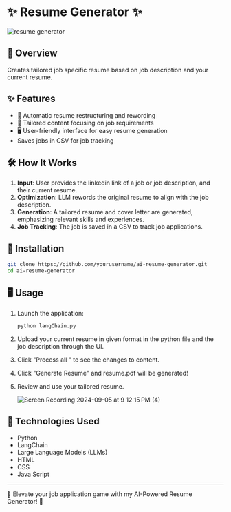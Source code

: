 # ✨ Resume Generator ✨

![resume generator](https://github.com/user-attachments/assets/a1e94daa-5bc2-4b13-9cc4-e8f9300878af)

## 🔭 Overview
Creates tailored job specific resume based on job description and your current resume.

## ✨ Features

- 📄 Automatic resume restructuring and rewording
- 🎯 Tailored content focusing on job requirements
- 🖥️ User-friendly interface for easy resume generation
- Saves jobs in CSV for job  tracking

## 🛠️ How It Works

1. **Input**: User provides the linkedin link of a job or job description, and their current resume.
2. **Optimization**: LLM rewords the original resume to align with the job description.
3. **Generation**: A tailored resume and cover letter are generated, emphasizing relevant skills and experiences.
5. **Job Tracking**: The job is saved in a CSV to track job applications.

## 🚀 Installation

```bash
git clone https://github.com/yourusername/ai-resume-generator.git
cd ai-resume-generator

```

## 🖥️ Usage

1. Launch the application:
   ```bash
   python langChain.py
   ```
2. Upload your current resume in given format in the python file and the job description through the UI.
3. Click "Process all " to see the changes to content.
4. Click "Generate Resume" and resume.pdf will be generated!
5. Review and use your tailored resume.

   ![Screen Recording 2024-09-05 at 9 12 15 PM (4)](https://github.com/user-attachments/assets/2843b24e-6036-4227-a9ef-3574b7dd4de9)



## 🔧 Technologies Used

- Python
- LangChain
- Large Language Models (LLMs)
- HTML
- CSS
- Java Script


---

🌟 Elevate your job application game with my AI-Powered Resume Generator! 🌟
